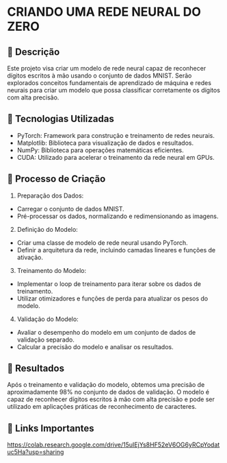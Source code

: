 # CRIANDO UMA REDE NEURAL DO ZERO

## 📒 Descrição
Este projeto visa criar um modelo de rede neural capaz de reconhecer dígitos escritos à mão usando o conjunto de dados MNIST. Serão explorados conceitos fundamentais de aprendizado de máquina e redes neurais para criar um modelo que possa classificar corretamente os dígitos com alta precisão.

## 🤖 Tecnologias Utilizadas
- PyTorch: Framework para construção e treinamento de redes neurais.
- Matplotlib: Biblioteca para visualização de dados e resultados.
- NumPy: Biblioteca para operações matemáticas eficientes.
- CUDA: Utilizado para acelerar o treinamento da rede neural em GPUs.

## 🧐 Processo de Criação
1. Preparação dos Dados:
- Carregar o conjunto de dados MNIST.
- Pré-processar os dados, normalizando e redimensionando as imagens.

2. Definição do Modelo:
- Criar uma classe de modelo de rede neural usando PyTorch.
- Definir a arquitetura da rede, incluindo camadas lineares e funções de ativação.

3. Treinamento do Modelo:
- Implementar o loop de treinamento para iterar sobre os dados de treinamento.
- Utilizar otimizadores e funções de perda para atualizar os pesos do modelo.

4. Validação do Modelo:
- Avaliar o desempenho do modelo em um conjunto de dados de validação separado.
- Calcular a precisão do modelo e analisar os resultados.

## 🚀 Resultados
Após o treinamento e validação do modelo, obtemos uma precisão de aproximadamente 98% no conjunto de dados de validação. O modelo é capaz de reconhecer dígitos escritos à mão com alta precisão e pode ser utilizado em aplicações práticas de reconhecimento de caracteres.

## 👀 Links Importantes 
https://colab.research.google.com/drive/15uIEjYs8HF52eV6OG6yRCpYodatuc5Ha?usp=sharing

